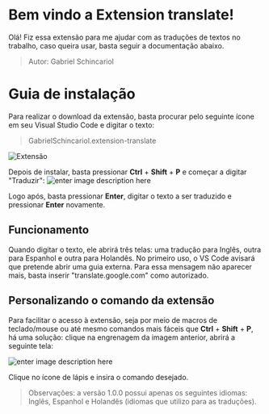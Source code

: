 # Bem vindo a Extension translate!

Olá! Fiz essa extensão para me ajudar com as traduções de textos no trabalho, caso queira usar, basta seguir a documentação abaixo.
> Autor: Gabriel Schincariol


# Guia de instalação
Para realizar o download da extensão, basta procurar pelo seguinte ícone em seu Visual Studio Code e digitar o texto:
> GabrielSchincariol.extension-translate

![Extensão](https://imgur.com/SdU0Zd7)

Depois de instalar, basta pressionar **Ctrl** + **Shift** + **P** e começar a digitar "Traduzir":
![enter image description here](https://s3.us-west-2.amazonaws.com/secure.notion-static.com/daba7ea8-8c59-4d79-916f-eb94cd9fc38f/Untitled.png?X-Amz-Algorithm=AWS4-HMAC-SHA256&X-Amz-Content-Sha256=UNSIGNED-PAYLOAD&X-Amz-Credential=AKIAT73L2G45EIPT3X45/20220822/us-west-2/s3/aws4_request&X-Amz-Date=20220822T233509Z&X-Amz-Expires=86400&X-Amz-Signature=73d97dc6f0d7d668e738b171721302f4054ab5a5cf24c39f867d60aff7677b46&X-Amz-SignedHeaders=host&response-content-disposition=filename%20=%22Untitled.png%22&x-id=GetObject)

Logo após, basta pressionar **Enter**, digitar o texto a ser traduzido e pressionar **Enter** novamente.

## Funcionamento

Quando digitar o texto, ele abrirá três telas: uma tradução para Inglês, outra para Espanhol e outra para Holandês.
No primeiro uso, o VS Code avisará que pretende abrir uma guia externa. Para essa mensagem não aparecer mais, basta inserir "translate.google.com" como autorizado.

## Personalizando o comando da extensão
Para facilitar o acesso à extensão, seja por meio de macros de teclado/mouse ou até mesmo comandos mais fáceis que **Ctrl** + **Shift** + **P**, há uma solução: clique na engrenagem da imagem anterior, abrirá a seguinte tela:

![enter image description here](https://s3.us-west-2.amazonaws.com/secure.notion-static.com/ee183f47-8075-49c9-86f5-e78f6dd13006/Untitled.png?X-Amz-Algorithm=AWS4-HMAC-SHA256&X-Amz-Content-Sha256=UNSIGNED-PAYLOAD&X-Amz-Credential=AKIAT73L2G45EIPT3X45/20220822/us-west-2/s3/aws4_request&X-Amz-Date=20220822T234019Z&X-Amz-Expires=86400&X-Amz-Signature=61e393bcc6c4695099cfa94390ef99ab3cc0966c29c939e734310e87ec7195aa&X-Amz-SignedHeaders=host&response-content-disposition=filename%20=%22Untitled.png%22&x-id=GetObject)

Clique no ícone de lápis e insira o comando desejado.

>Observações: a versão 1.0.0 possui apenas os seguintes idiomas: Inglês, Espanhol e Holandês (idiomas que utilizo para as traduções).

